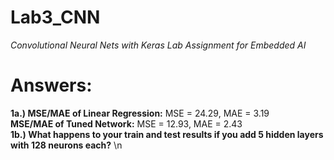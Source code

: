 # Lab3_CNN

_Convolutional Neural Nets with Keras Lab Assignment for Embedded AI_

# Answers:

  **1a.)  MSE/MAE of Linear Regression:** MSE = 24.29, MAE = 3.19  
        **MSE/MAE of Tuned Network:** MSE = 12.93, MAE = 2.43  
  **1b.)  What happens to your train and test results if you add 5 hidden layers with 128 neurons each?** \n
           
